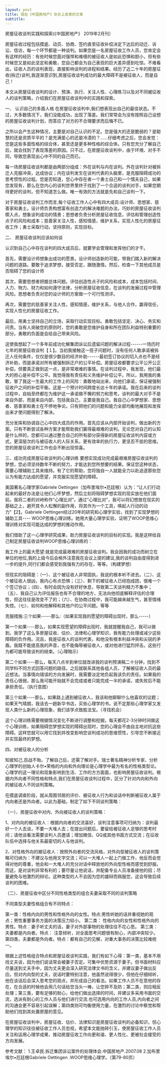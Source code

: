```yaml
---
layout: post
title: 我在《中国房地产》杂志上发表的文章
subtitle:  
---
```


房屋征收谈判实践和探索(《中国房地产》 2019年2月刊）

房屋征收过程包括摸底、动员、协商、签约直至征收补偿决定下达后的动迁、诉讼、信访，每一个环节都是一种谈判。如果您是一名房屋征收工作人员，您肯定会有这样的经历：有些时候您面对强悍和难缠的被征收人是如此恐惧和胆小，但有些时候您又是如此坚定和勇敢，您自己都会为自己表现的巨大差异感到吃惊。不难看出，征收人员的谈判表现，直接影响谈判的进程和结果。经历了近二十年的房屋征收(拆迁)谈判,我逐渐意识到,房屋征收谈判成功的最大障碍不是被征收人，而是自己！ 

本文从房屋征收谈判的设计、预演、执行、关注人性、心理练习以及对不同被征收人的谈判策略，介绍我们在房屋征收谈判中的实践和探索。

一、	认识自己的多面人格
在房屋征收谈判中,我们想表现出自己的最佳状态。不过，大多数情况下，我们没能成功，出现了落差。我们常常会为没有按照自己设想的房屋征收谈判计划，而答应了对方的不合理要求而后悔不已。

之所以会产生这种情况，主要是对自己认识的不足。您是强大的还是脆弱的？是聪慧的还是资质平平的？是充满爱心的还是冷漠的？……仔细考虑之后，您会发觉：您是这些多面性格的综合体，甚至还是更多种性格的综合体。只有您充分了解自己后，就会找到了表现落差的原因。只不过，在房屋征收谈判中，由于环境、对手不同，导致您表现出心中不同的自己而已。

每一场房屋征收谈判都是由两部分组成：外在谈判与内在谈判。外在谈判针对被拆迁人克服冲突，达成协议；内在谈判发生在谈判代表的头脑里，是克服阻碍成功的思考惯性的过程。您是否知道，您心中存在者一个勇士自己和一个懦夫自己，如果您发现有，那么在您内心的谈判世界里终于找到了一个合适的谈判对手，如果您期待更好的谈判，但不知道怎么做。唯一有效的方法就是先和自己谈判一下。

对于房屋征收谈判工作而言,每个征收工作人心中有四大成员:设计师、思想家、慈善家和勇士。设计师负责构想富有创造力的解决难题的办法，巧妙的房屋征收谈判楔入点，想象谈判成功的情景；思想者负责分析房屋征收信息，评估和管理创造性点子的风险和成本；慈善家关注人性，感知情感，维护关系，实现人性化的房屋征收工作；勇士采取行动，坚持原则，实现目标。

二、	房屋征收谈判应该如何谈

认识到自己心中存在谈判的四大成员后，就要学会管理和发挥他们的才干。

首先，需要设计师想象出成功的愿景。设计师创造新的可能，带我们踏入新的解决问题的道路。要敢于追求梦想，接受否定，跟随激情。然后，检查一下其他成员是否阻碍了您的设计师

其次，需要思想者把握总体问题。评估创造性点子的风险和成本，成本包括时间、人力、物力、财力和如何遵守法律，分析房屋征收信息，在谈判的发展过程中管理风险。思想者负责对您的设计师的方案做一个可行性测评。

再次，需要您的慈善家关注人性，感知情感，维护关系，与他人合作，赢得信任，实现人性化的房屋征收工作。

最后，用勇士坚持自己的立场，采取行动实现目标。勇敢包括坚定、决心、务实和问责。当有人突破您的原则时，您的勇敢是您维护自身和所在团队利益特别重要的部分。勇敢的负面是会给自己带来风险。

这使我想起了一个多年前成功化解集团诉讼后遗留问题的解决过程------一场历时七年的房屋征收谈判【１】。当初我接触这一揽子问题时，没有任何人敢承诺被拆迁人任何条件，仅仅是很少数目的经济补助------最初签订协议的切入点也不是经济补助，而是承诺对所有被强制拆迁户的公平补偿。房屋征收都要求公平公开公正补偿，但要真正做到这一点，是非常艰难的事情。在谈判过程中，我发现，他们最大的担心是补偿不公平。我觉得我有责任和义务维护补偿公平。所以，我用我的勇敢，冒了我这一生最大的工作上的风险：勇敢地站出来，向他们承诺，保证被强制征收户之间的补偿平衡。这是一个预计时间跨度长达十年的承诺。我在后来的谈判过程中，自始至终都在为维护这一承诺做不懈的努力和思考。谈判的最大对手不是来自外部，而是来自内部，包括我自己，主要是我自己。我自己心中梦想家、思想者、慈善家和勇士在不停地争论。只有把他们的问题和能力全部均衡地展现和发挥出来才使问题得到了解决。

充分发挥和协调自己心中四大成员的作用。首先应该从内部开始谈判，做出新的方案。只有不断尝试各种方案才能帮助我们赢得最艰难的谈判。无论您对自己的认知是什么样的，您都可以通过整合自己的所有部分获得新的房屋征收谈判内容或方式，更深层次的与被征收人的人际关系，更有效率的执行力，更坚忍不拔的思维。您的房屋征收谈判工作也会不断出现惊喜。

三、成功完成房屋征收谈判的心理训练
要想实现成功完成最艰难房屋征收谈判的梦想，您必须坚持数年不断的努力，才能达到您所想要的结果。保证您这种状态，需要心理辅助工具来维持。有了它的帮助，您将独自一人就能全力以赴追逐那些您认为有能力达成的愿望，并克服实现愿望的障碍。

美国著名心理学家Gabriele Oettingen（加布里埃尔•厄廷根）认为：“让人们行动起来的最好办法是让他们心怀梦想，然后立刻将阻碍梦想实现的现实放在他们面前。我将二者的对峙称作“心理比对”。通过“心理比对”，我可以将幻想放在现实的基础之上，避开其令人松懈的副作用，将其作为一个工具，唤起人行动的动力”【2】。Gabriele Oettingen经过20年的研究和心理学实验，找到了实现梦想的辅助工具---- WOOP思维心理训练。她用大量心理学实验，证明了WOOP思维心理训练对实现可能达成的梦想的推动作用。

我们借助了这一心理学研究成果，助力房屋征收谈判的目标的实现。我是这样给自己制定房屋征收谈判WOOP思维心理训练的：

我工作上的最大愿望:就是完成最艰难的房屋征收谈判。我会因我的成功而树立在单位的地位,我的上级今后会格外注意我在会议上提的建议,我的谈判自由度得到进一步的提升,同行们都会感受到我强有力的存在，等等。（构建梦想）

但现实的阻碍是：（一）、这个被征收人非常固执，我说的根本听不进去。（二）、这个被征收人很凶，我内心有点恐惧；（三）、剩下的被征收人已经抱成团，很难一个个签订协议；（四）、有时会因为没有好好休息，导致第二天谈判精力不集中；（五）、我自己认为评估报告也有不合理的地方，无法向他彻底解释评估的合理性，但这往往是改变不了的；（六）、在协商过程中，我可能越来越生气，甚至情绪失控。（七）、如何和他解释和其他户的公平问题。等等

克服措施:三个如果-----那么:（如果实现我的愿望的障碍出现时，那么-----）

第一个如果----那么，如果实现愿望的障碍出现时，我就提醒我自己，我可以做到，我学了这么多房屋征收、估价、法律和心理学知识，我有能力处理或减少这些障碍的负作用。况且，我是征收人的谈判代表，和他没有根本利益冲突和尖锐的矛盾。我既不能提高我的声音，也不能侮辱被征收人，或对他进行猛烈抨击。这些行为都可能导致谈判的结束。（心理暗示）

第二个如果----那么，每天八点半到单位就改进我的谈判预演稿二十分钟，找到不同学科不同方式回答问题的路径。之后就联系其他各组人员，了解被征收人员的最近想法。当事情向错误的方向发展时，我需要淡定地负起我该负的责任。如果我的责任心很弱，那么我可能开始就不会完成或者只能完成一半的承诺，或失败后不能承担责任。（执行意图）

第三个如果----那么，如果路上遇到被征收人，我该和他聊聊什么他喜欢的议题；如果天气晴朗，我该去一趟新华书店，买些心理学的书。说不定那些心理学家又发现人类什么新的心理现象，我们该学点致胜法宝。（寻找机会）

这个心理训练需要根据情况变化不断进行调整和挖掘，每天都花2-3分钟时间做这个心理训练，如果阻碍您梦想实现的障碍出现时，您的心理会不由自主地对抗这些障碍。这样您就可以用它找到并改变影响您谈判成功的思维惯性，引导您不断接近并实现最终的梦想。

四、对被征收人的分析

知彼知己,百战不殆。了解自己后，还需了解对手。瑞士著名精神分析专家、分析心理学的创始人卡尔•荣格的内向和外向理论是心理学中最为有名的性格类型论。心理学的这一理论和现象影响到生活、工作的方方面面，也影响房屋征收谈判。根据内外向者不同性格和特点,我们在房屋征收谈判过程中，区分了针对内向和外向的被征收人不同谈判策略。

在摸底调查阶段，就从周围邻居的评价、被征收人行为和谈话中判断被征收人属于内向者还是外向者。以此为基础，制定了如下不同谈判策略：

（一）、房屋征收中对内、外向被征收人的谈判策略：

1、对内向的被征收人：根据内向者的交流喜好，谈判注意事项可归纳为：谈判最好一个人去谈，不要一大堆人去；在提出问题后，要留给被征收人足够的思考时间；请他谈看法需要谈判人员邀请；增加微信、QQ或其他书面方式交流；在征收队伍中选择与他关系最密切的人与他谈判。

2、对性格外向的被征收人：按照外向者的交流风格，对外向型被征收人的谈判策略可归纳为：不建议与他用文字交流；可以一大堆人一起上门做工作，他反而会觉得对他的尊重，他会和一大堆人的充分对话中释放他的外向型性格而感觉到舒服。而这，是对谈判非常有利的；要尽量让他说话，并配备专业人员准备接他的招；尽量避免与他激烈的辩论。这种类型的人不会因为您的雄辩而佩服您，这会导致后续谈判的困难。

（二）、房屋征收中区分不同性格类型的组合夫妻采取不同的谈判策略

不同类型夫妻性格组合有不同特点：

第一类：性格内向的男性和性格外向的女性。特点:男性听她的话并重视她的观点；男性重要事务方面的决策压力较小。
第二类： 性格内向的女性和性格外向的男性。特点：妻子听丈夫的话，妻子对外部事物的处理往往不花心思。
第三类：夫妻都是内向者。特点： 注意倾听，对全面思考问题很有耐心，内部冲突较少。
第四类，夫妻都是外向者。特点：都有自己的见解，对重大事务的决策比较难统一。

根据上述性格组合特点和房屋征收谈判实践，我们有如下心得：第一类，基本不用找丈夫谈，因为他们说话常会被妻子否定。可集中优势资源于妻子。但书面材料应尽量送到丈夫手中，因为丈夫更会深入研究法律文书的含义，并建议妻子做出反应。但对内向型的丈夫，说话时要特别注意，他虽然说得很少，但他在仔细倾听，他在谈话后会深入思考您的观点，并形成自己的看法。如果工作人员不在意他的存在，在合适的时候他会用几句话给您当头一棒，让您猝不及防；第二类，则应相反处理；第三类，要有足够的耐心，给他们做出选择的时间，并建议多采用书面的交流，选派有耐心的工作人员与他们进行交流.也可选用内向的工作人员,内向者之间的沟通会更不容易引起误解；第四类则可均衡使用力量，在激烈的讨论中察觉和帮助他们找到其处置房屋的意见。

在房屋征收谈判中，房屋征收、估价、法律知识是房屋征收谈判的必备知识，但心理学的知识往往被征收工作人员忽视，希望本文能抛砖引玉，使房屋征收工作人员关注和运用心理学成果，推动房屋征收工作向更和谐、更人性化、更被社会接受的方向发展。





参考文献：
1.王卓民.拆迁集团诉讼案件的处理体会.中国房地产.2007.08
2.加布里埃尔•厄廷根Gabriele Oettingen .WOOP思维心理学。（第79-80页）



